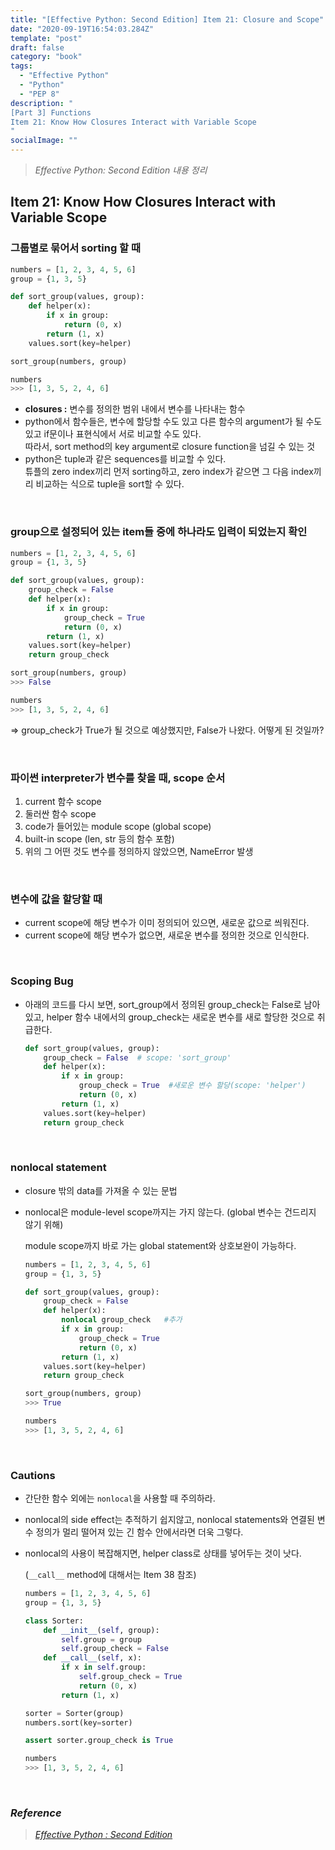 ```yaml
---
title: "[Effective Python: Second Edition] Item 21: Closure and Scope"
date: "2020-09-19T16:54:03.284Z"
template: "post"
draft: false
category: "book"
tags:
  - "Effective Python"
  - "Python"
  - "PEP 8"
description: "
[Part 3] Functions
Item 21: Know How Closures Interact with Variable Scope
"
socialImage: ""
---
```



> _Effective Python: Second Edition 내용 정리_

## Item 21: Know How Closures Interact with Variable Scope

### **그룹별로 묶어서 sorting 할 때**

```python
numbers = [1, 2, 3, 4, 5, 6]
group = {1, 3, 5}

def sort_group(values, group):
    def helper(x):
        if x in group:
            return (0, x)
        return (1, x)
    values.sort(key=helper)

sort_group(numbers, group)

numbers
>>> [1, 3, 5, 2, 4, 6]
```

- **closures :** 변수를 정의한 범위 내에서 변수를 나타내는 함수
- python에서 함수들은, 변수에 할당할 수도 있고 다른 함수의 argument가 될 수도 있고 if문이나 표현식에서 서로 비교할 수도 있다.  
따라서, sort method의 key argument로 closure function을 넘길 수 있는 것
- python은 tuple과 같은 sequences를 비교할 수 있다.  
튜플의 zero index끼리 먼저 sorting하고, zero index가 같으면 그 다음 index끼리 비교하는 식으로 tuple을 sort할 수 있다.

<br>

### **group으로 설정되어 있는 item들 중에 하나라도 입력이 되었는지 확인**

```python
numbers = [1, 2, 3, 4, 5, 6]
group = {1, 3, 5}

def sort_group(values, group):
    group_check = False
    def helper(x):
        if x in group:
            group_check = True
            return (0, x)
        return (1, x)
    values.sort(key=helper)
    return group_check

sort_group(numbers, group)
>>> False

numbers
>>> [1, 3, 5, 2, 4, 6]
```

⇒ group_check가 True가 될 것으로 예상했지만, False가 나왔다. 어떻게 된 것일까?

<br>

### 파이썬 interpreter가 변수를 찾을 때, scope 순서

1. current 함수 scope
2. 둘러싼 함수 scope
3. code가 들어있는 module scope (global scope)
4. built-in scope (len, str 등의 함수 포함)
5. 위의 그 어떤 것도 변수를 정의하지 않았으면, NameError 발생

<br>

### 변수에 값을 할당할 때

- current scope에 해당 변수가 이미 정의되어 있으면, 새로운 값으로 씌워진다.
- current scope에 해당 변수가 없으면, 새로운 변수를 정의한 것으로 인식한다.

<br>

### Scoping Bug

- 아래의 코드를 다시 보면, sort\_group에서 정의된 group\_check는 False로 남아있고, helper 함수 내에서의 group\_check는 새로운 변수를 새로 할당한 것으로 취급한다.

    ```python
    def sort_group(values, group):
        group_check = False  # scope: 'sort_group'
        def helper(x):
            if x in group:
                group_check = True  #새로운 변수 할당(scope: 'helper')
                return (0, x)
            return (1, x)
        values.sort(key=helper)
        return group_check
    ```

<br>

### nonlocal statement

- closure 밖의 data를 가져올 수 있는 문법
- nonlocal은 module-level scope까지는 가지 않는다. (global 변수는 건드리지 않기 위해)

    module scope까지 바로 가는 global statement와 상호보완이 가능하다.

    ```python
    numbers = [1, 2, 3, 4, 5, 6]
    group = {1, 3, 5}

    def sort_group(values, group):
        group_check = False
        def helper(x):
            nonlocal group_check   #추가
            if x in group:
                group_check = True
                return (0, x)
            return (1, x)
        values.sort(key=helper)
        return group_check

    sort_group(numbers, group)
    >>> True

    numbers
    >>> [1, 3, 5, 2, 4, 6]
    ```

<br>

### Cautions

- 간단한 함수 외에는 `nonlocal`을 사용할 때 주의하라.
- nonlocal의 side effect는 추적하기 쉽지않고, nonlocal statements와 연결된 변수 정의가 멀리 떨어져 있는 긴 함수 안에서라면 더욱 그렇다.
- nonlocal의 사용이 복잡해지면, helper class로 상태를 넣어두는 것이 낫다.

    (`__call__` method에 대해서는 Item 38 참조)

    ```python
    numbers = [1, 2, 3, 4, 5, 6]
    group = {1, 3, 5}

    class Sorter:
        def __init__(self, group):
            self.group = group
            self.group_check = False
        def __call__(self, x):
            if x in self.group:
                self.group_check = True
                return (0, x)
            return (1, x)

    sorter = Sorter(group)
    numbers.sort(key=sorter)

    assert sorter.group_check is True

    numbers
    >>> [1, 3, 5, 2, 4, 6]
    ```

<br>

### _Reference_
> [_Effective Python : Second Edition_](https://effectivepython.com/)  